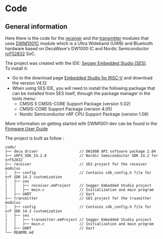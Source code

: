 # Code

## General information
Here there is the code for the [receiver](receiver/) and the [transmitter](transmitter/) modules that uses [DWM1001C](https://www.qorvo.com/products/p/DWM1001C) module which is a
Ultra Wideband (UWB) and Bluetooth hardware based on DecaWave's DW1000 IC and Nordic Semiconductor [nrF52832](https://www.nordicsemi.com/Products/nRF52832) SoC.

The project was created with the IDE: [Segger Embedded Studio (SES)](https://www.segger.com/products/development-tools/embedded-studio/).\
To install it:
- Go to the download page [Embedded Studio for RISC-V](https://www.segger.com/downloads/embedded-studio/#ESforRISCV) and download the version V4.12
- When using SES IDE, you will need to install the following package that can be installed from SES itself, through the package manager in the tools menu:
  -  CMSIS 5 CMSIS-CORE Support Package (version 5.02)
  -  CMSIS-CORE Support Package (version 4.05)
  -  Nordic Semiconductor nRF CPU Support Package (version 1.06)

More information on getting started with DWM1001-dev can be found in the [Firmware User Guide](../doc/DWM1001FirmwareUserGuide.pdf)

The project is built as follow : 
```
code/
├── deca_driver                   // DW1000 API software package 2.04
├── nRF5_SDK_14.2.0               // Nordic Semiconductor SDK 14.2 for nrF52832
├── receiver                      // SES project for the receiver modulus
│   ├── config                    // Contains sdk_config.h file for nrF SDK 14.2 customization
│   ├── ses                       
|   │   ├── receiver.emProject    // Segger Embedded Studio project
|   │   ├── main.c                // Initialization and main program
│   ├── UART                      // Uart 
├── transmitter                   // SES project for the trasmitter modulus
│   ├── config                    // Contains sdk_config.h file for nrF SDK 14.2 customization
│   ├── ses                       
|   │   ├── transmitter.emProject // Segger Embedded Studio project
|   │   ├── main.c                // Initialization and main program
│   ├── UART                      // Uart 
└── README.md
```

